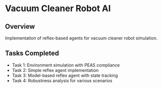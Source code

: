 # Vacuum Cleaner Robot AI
 
## Overview 
Implementation of reflex-based agents for vacuum cleaner robot simulation. 
 
## Tasks Completed 
- Task 1: Environment simulation with PEAS compliance 
- Task 2: Simple reflex agent implementation 
- Task 3: Model-based reflex agent with state tracking 
- Task 4: Robustness analysis for various scenarios 
 
